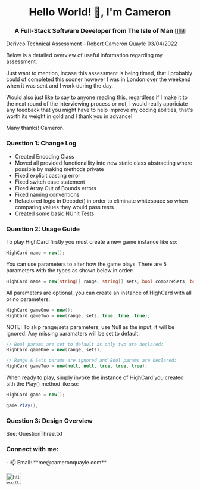 <h1 align="center">Hello World! 🚀, I'm Cameron</h1>
<h3 align="center">A Full-Stack Software Developer from The Isle of Man 🇮🇲</h3>

Derivco Technical Assessment - Robert Cameron Quayle 03/04/2022

Below is a detailed overview of useful information regarding my assessment.

Just want to mention, incase this assessment is being timed, that I probably could of completed this sooner however I was in London over the weekend when it was sent and I work during the day.

Would also just like to say to anyone reading this, regardless if I make it to the next round of the interviewing process or not, I would really appriciate any feedback that you might have to help improve my coding abilities, that's worth its weight in gold and I thank you in advance!

Many thanks!
Cameron.

<h3>Question 1: Change Log</h3>
<ul>
  <li>Created Encoding Class</li>
  <li>Moved all provided functionallity into new static class abstracting where possible by making methods private</li>
  <li>Fixed explicit casting error</li>
  <li>Fixed switch case statement</li>
  <li>Fixed Array Out of Bounds errors</li>
  <li>Fixed naming conventions </li>
  <li>Refactored logic in Decode() in order to eliminate whitespace so when comparing values they would pass tests</li>
  <li>Created some basic NUnit Tests</li>
</ul>

<h3>Question 2: Usage Guide</h3>
To play HighCard firstly you must create a new game instance like so:

```C#
HighCard name = new();
```

You can use parameters to alter how the game plays. There are 5 parameters with the types as shown below in order:

```C#
HighCard name = new(string[] range, string[] sets, bool compareSets, bool noTie, bool wildcard);
```

All parameters are optional, you can create an instance of HighCard with all or no parameters:

```C#
HighCard gameOne = new();
HighCard gameTwo = new(range, sets, true, true, true);
```

NOTE: To skip range/sets parameters, use Null as the input, it will be ignored. Any missing paramaters will be set to default:

```C#
// Bool params are set to default as only two are declared:
HighCard gameOne = new(range, sets);

// Range & Sets params are ignored and Bool params are declared:
HighCard gameTwo = new(null, null, true, true, true);
```

When ready to play, simply invoke the instance of HighCard you created sith the Play() method like so:

```C#
HighCard game = new();

game.Play();
```

<h3>Question 3: Design Overview</h3>
See: QuestionThree.txt



<h3 align="left">Connect with me:</h3>
- 📫 Email: **me@cameronquayle.com**
<p align="left">
<a href="https://linkedin.com/in/https://www.linkedin.com/in/robert-cameron-quayle-1b49a6133" target="blank"><img align="center" src="https://raw.githubusercontent.com/rahuldkjain/github-profile-readme-generator/master/src/images/icons/Social/linked-in-alt.svg" alt="https://www.linkedin.com/in/robert-cameron-quayle-1b49a6133" height="30" width="40" /></a>
</p>

